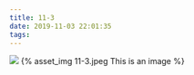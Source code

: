 ```yaml
---
title: 11-3
date: 2019-11-03 22:01:35
tags:
---
```

![](11-3.jpeg)
{% asset_img 11-3.jpeg This is an image %}